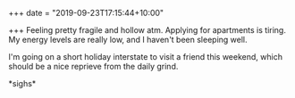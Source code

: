 +++
date = "2019-09-23T17:15:44+10:00"

+++
Feeling pretty fragile and hollow atm. Applying for apartments is tiring. My energy levels are really low, and I haven't been sleeping well.

I'm going on a short holiday interstate to visit a friend this weekend, which should be a nice reprieve from the daily grind.

\*sighs\*